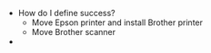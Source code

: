 - How do I define success?
	- Move Epson printer and install Brother printer
	- Move Brother scanner
-